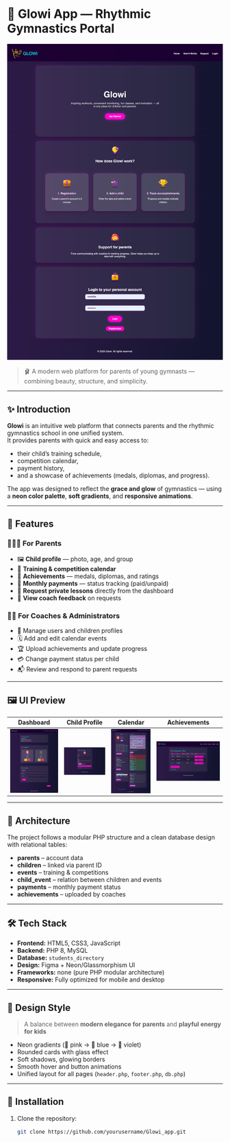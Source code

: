 # 🌟 Glowi App — Rhythmic Gymnastics Portal  

<p align="center">
  <img src="/image/main-glowi.png" width="800" alt="Glowi App Dashboard Preview"/>
</p>

> 🩰 A modern web platform for parents of young gymnasts — combining beauty, structure, and simplicity.  

---

## ✨ Introduction  

**Glowi** is an intuitive web platform that connects parents and the rhythmic gymnastics school in one unified system.  
It provides parents with quick and easy access to:
- their child’s training schedule,  
- competition calendar,  
- payment history,  
- and a showcase of achievements (medals, diplomas, and progress).

The app was designed to reflect the **grace and glow** of gymnastics — using a **neon color palette**, **soft gradients**, and **responsive animations**.

---

## 🧩 Features  

### 👨‍👩‍👧 For Parents
- 🖼️ **Child profile** — photo, age, and group  
- 📅 **Training & competition calendar**  
- 🏅 **Achievements** — medals, diplomas, and ratings  
- 💸 **Monthly payments** — status tracking (paid/unpaid)  
- 📝 **Request private lessons** directly from the dashboard  
- 💬 **View coach feedback** on requests  

### 🧑‍🏫 For Coaches & Administrators
- 👥 Manage users and children profiles  
- 🗓️ Add and edit calendar events  
- 🏆 Upload achievements and update progress  
- 💳 Change payment status per child  
- 📬 Review and respond to parent requests  

---

## 🖼️ UI Preview  

| Dashboard | Child Profile | Calendar | Achievements |
|------------|----------------|-----------|---------------|
| ![Dashboard](/image/2.png) | ![Child Profile](/image/9.png) | ![Calendar](/image/4.png) | ![Achievements](/image/7.png) |

---

## 🧠 Architecture  

The project follows a modular PHP structure and a clean database design with relational tables:  

- **parents** – account data  
- **children** – linked via parent ID  
- **events** – training & competitions  
- **child_event** – relation between children and events  
- **payments** – monthly payment status  
- **achievements** – uploaded by coaches  

---

## 🛠️ Tech Stack  

- **Frontend:** HTML5, CSS3, JavaScript  
- **Backend:** PHP 8, MySQL  
- **Database:** `students_directory`  
- **Design:** Figma + Neon/Glassmorphism UI  
- **Frameworks:** none (pure PHP modular architecture)  
- **Responsive:** Fully optimized for mobile and desktop  

---

## 🎨 Design Style  

> A balance between **modern elegance for parents** and **playful energy for kids**  

- Neon gradients (💜 pink → 💙 blue → 💜 violet)  
- Rounded cards with glass effect  
- Soft shadows, glowing borders  
- Smooth hover and button animations  
- Unified layout for all pages (`header.php`, `footer.php`, `db.php`)  

---

## 🚀 Installation  

1. Clone the repository:
   ```bash
   git clone https://github.com/yourusername/Glowi_app.git
